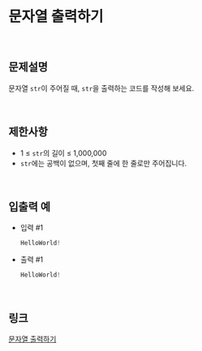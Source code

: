 # 문자열 출력하기

<br>

## 문제설명
문자열 `str`이 주어질 때, `str`을 출력하는 코드를 작성해 보세요.

<br>

## 제한사항
- 1 ≤ `str`의 길이 ≤ 1,000,000
- `str`에는 공백이 없으며, 첫째 줄에 한 줄로만 주어집니다.

<br>

## 입출력 예
- 입력 #1
    ```java
    HelloWorld!
    ```

- 출력 #1
    ```java
    HelloWorld!
    ```

<br>

## 링크
[문자열 출력하기](https://school.programmers.co.kr/learn/courses/30/lessons/181952)
